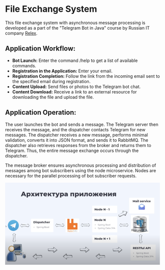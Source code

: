 # File Exchange System

This file exchange system with asynchronous message processing is developed as a part of the "Telegram Bot in Java" course by Russian IT company [Relex](https://relex.ru).

## Application Workflow:

*   **Bot Launch:** Enter the command /help to get a list of available commands.
*   **Registration in the Application:** Enter your email.
*   **Registration Completion:** Follow the link from the incoming email sent to the specified email during registration.
*   **Content Upload:** Send files or photos to the Telegram bot chat.
*   **Content Download:** Receive a link to an external resource for downloading the file and upload the file.

## Application Operation:

The user launches the bot and sends a message. The Telegram server then receives the message, and the dispatcher contacts Telegram for new messages. The dispatcher receives a new message, performs minimal validation, converts it into JSON format, and sends it to RabbitMQ. The dispatcher also retrieves responses from the broker and returns them to Telegram. Thus, the entire message exchange occurs through the dispatcher.

The message broker ensures asynchronous processing and distribution of messages among bot subscribers using the node microservice. Nodes are necessary for the parallel processing of bot subscriber requests.

![Architecture](architecture.png)
